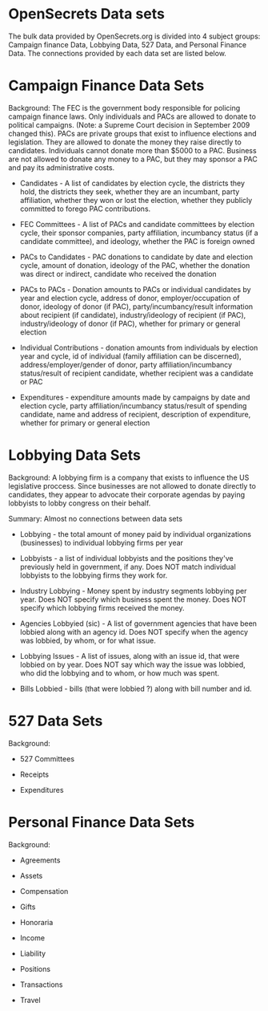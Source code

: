 OpenSecrets Data sets
==================

The bulk data provided by OpenSecrets.org is divided into 4 subject groups: Campaign finance Data, Lobbying Data, 527 Data, and Personal Finance Data. The connections provided by each data set are listed below.


Campaign Finance Data Sets
==========================

Background: The FEC is the government body responsible for policing campaign finance laws. Only individuals and PACs are allowed to donate to political campaigns. (Note: a Supreme Court decision in September 2009 changed this). PACs are private groups that exist to influence elections and legislation. They are allowed to donate the money they raise directly to candidates. Individuals cannot donate more than $5000 to a PAC. Business are not allowed to donate any money to a PAC, but they may sponsor a PAC and pay its administrative costs.

* Candidates - A list of candidates by election cycle, the districts they hold, the districts they seek, whether they are an incumbant, party affiliation, whether they won or lost the election, whether they publicly committed to forego PAC contributions.

* FEC Committees - A list of PACs and candidate committees by election cycle, their sponsor companies, party affiliation, incumbancy status (if a candidate committee), and ideology, whether the PAC is foreign owned

* PACs to Candidates - PAC donations to candidate by date and election cycle, amount of donation, ideology of the PAC, whether the donation was direct or indirect, candidate who received the donation

* PACs to PACs - Donation amounts to PACs or individual candidates by year and election cycle, address of donor, employer/occupation of donor, ideology of donor (if PAC), party/incumbancy/result information about recipient (if candidate), industry/ideology of recipient (if PAC), industry/ideology of donor (if PAC), whether for primary or general election

* Individual Contributions - donation amounts from individuals by election year and cycle, id of individual (family affiliation can be discerned), address/employer/gender of donor, party affiliation/incumbancy status/result of recipient candidate, whether recipient was a candidate or PAC

* Expenditures - expenditure amounts made by campaigns by date and election cycle, party affiliation/incumbancy status/result of spending candidate, name and address of recipient, description of expenditure, whether for primary or general election



Lobbying Data Sets
==================

Background: A lobbying firm is a company that exists to influence the US legislative proccess. Since businesses are not allowed to donate directly to candidates, they appear to advocate their corporate agendas by paying lobbyists to lobby congress on their behalf. 

Summary: Almost no connections between data sets

* Lobbying - the total amount of money paid by individual organizations (businesses) to individual lobbying firms per year

* Lobbyists - a list of individual lobbyists and the positions they've previously held in government, if any. Does NOT match individual lobbyists to the lobbying firms they work for.

* Industry Lobbying - Money spent by industry segments lobbying per year. Does NOT specify which business spent the money. Does NOT specify which lobbying firms received the money.

* Agencies Lobbyied (sic) - A list of government agencies that have been lobbied along with an agency id. Does NOT specify when the agency was lobbied, by whom, or for what issue.

* Lobbying Issues - A list of issues, along with an issue id, that were lobbied on by year. Does NOT say which way the issue was lobbied, who did the lobbying and to whom, or how much was spent.

* Bills Lobbied - bills (that were lobbied ?) along with bill number and id.



527 Data Sets
=============

Background:

* 527 Committees

* Receipts

* Expenditures



Personal Finance Data Sets
==========================

Background:

* Agreements

* Assets

* Compensation

* Gifts

* Honoraria

* Income

* Liability

* Positions

* Transactions

* Travel
